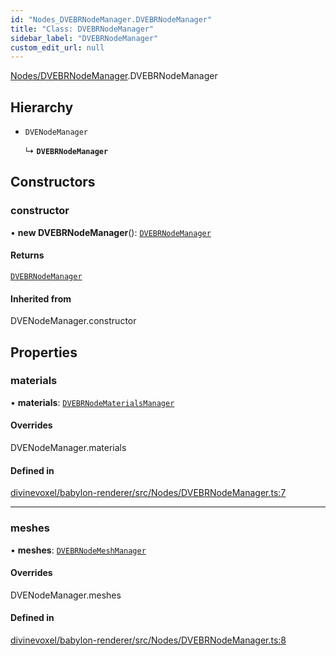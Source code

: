 ```yaml
---
id: "Nodes_DVEBRNodeManager.DVEBRNodeManager"
title: "Class: DVEBRNodeManager"
sidebar_label: "DVEBRNodeManager"
custom_edit_url: null
---
```


[Nodes/DVEBRNodeManager](../modules/Nodes_DVEBRNodeManager.md).DVEBRNodeManager

## Hierarchy

- `DVENodeManager`

  ↳ **`DVEBRNodeManager`**

## Constructors

### constructor

• **new DVEBRNodeManager**(): [`DVEBRNodeManager`](Nodes_DVEBRNodeManager.DVEBRNodeManager.md)

#### Returns

[`DVEBRNodeManager`](Nodes_DVEBRNodeManager.DVEBRNodeManager.md)

#### Inherited from

DVENodeManager.constructor

## Properties

### materials

• **materials**: [`DVEBRNodeMaterialsManager`](Nodes_Materials_DVEBRNodeMaterialsManager.DVEBRNodeMaterialsManager.md)

#### Overrides

DVENodeManager.materials

#### Defined in

[divinevoxel/babylon-renderer/src/Nodes/DVEBRNodeManager.ts:7](https://github.com/lucasdamianjohnson/DivineVoxelEngine/blob/596fa7391478620ed460dfb4856ff0a763b91c49/divinevoxel/babylon-renderer/src/Nodes/DVEBRNodeManager.ts#L7)

___

### meshes

• **meshes**: [`DVEBRNodeMeshManager`](Nodes_Meshes_DVEBRNodeMeshManager.DVEBRNodeMeshManager.md)

#### Overrides

DVENodeManager.meshes

#### Defined in

[divinevoxel/babylon-renderer/src/Nodes/DVEBRNodeManager.ts:8](https://github.com/lucasdamianjohnson/DivineVoxelEngine/blob/596fa7391478620ed460dfb4856ff0a763b91c49/divinevoxel/babylon-renderer/src/Nodes/DVEBRNodeManager.ts#L8)
